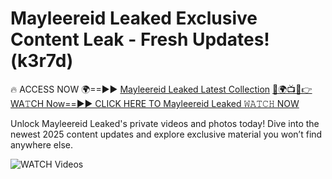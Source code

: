# Mayleereid Leaked Exclusive Content Leak - Fresh Updates! (k3r7d)

🔥 ACCESS NOW 🌍==►► <a href="https://tinyurl.com/3fjeunct" rel="nofollow">Mayleereid Leaked Latest Collection</a></h3>
[🔴🌍📺📱👉WA𝚃CH Now==►► CLICK HERE TO Mayleereid Leaked 𝚆𝙰𝚃𝙲𝙷 NOW](https://tinyurl.com/3fjeunct)

Unlock Mayleereid Leaked's private videos and photos today! Dive into the newest 2025 content updates and explore exclusive material you won’t find anywhere else.


<a href="https://tinyurl.com/3fjeunct" rel="nofollow" data-target="animated-image.originalLink"><img src="https://camo.githubusercontent.com/8a4f000d20f83aca3bf7ec5f350d767afa0574a8a352519fd8cfa583a6f93a33/68747470733a2f2f692e696d6775722e636f6d2f644a486b345a712e676966" alt="WATCH Videos" data-canonical-src="https://i.imgur.com/dJHk4Zq.gif" style="max-width: 100%; display: inline-block;" data-target="animated-image.originalImage"></a>
